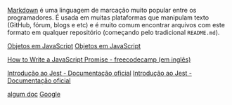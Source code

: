 [Markdown](https://pt.wikipedia.org/wiki/Markdown) é uma linguagem de marcação
muito popular entre os programadores. É usada em muitas plataformas que
manipulam texto (GitHub, fórum, blogs e etc) e é muito comum encontrar arquivos
com este formato em qualquer repositório (começando pelo tradicional
`README.md`).

[Objetos em JavaScript](https://curriculum.laboratoria.la/pt/topics/javascript/05-objects/01-objects)
[Objetos em JavaScript](https://curriculum.laboratoria.la/pt/topics/javascript/05-objects/01-objects)

[How to Write a JavaScript Promise - freecodecamp (em inglês)](https://www.freecodecamp.org/news/how-to-write-a-javascript-promise-4ed8d44292b8/)

[Introdução ao Jest - Documentação oficial](https://jestjs.io/docs/pt-BR/getting-starte)
[Introdução ao Jest - Documentação oficial](https://jestj.io/docs/pt-BR/getting-started)

[algum doc](https://outra-coisa-.net/algum-doc.html)
[Google](http://google.com/)
